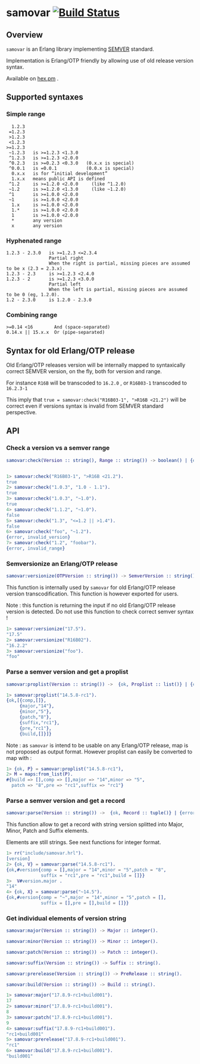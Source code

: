 # samovar [![Build Status](https://travis-ci.org/crownedgrouse/samovar.svg?branch=master)](https://travis-ci.org/crownedgrouse/samovar) #

## Overview

`samovar` is an Erlang library implementing [SEMVER](https://semver.org/) standard.

Implementation is Erlang/OTP friendly by allowing use of old release version syntax.

Available on [hex.pm](https://hex.pm/packages/samovar) .

## Supported syntaxes

### Simple range
```
  1.2.3
 =1.2.3
 >1.2.3
 <1.2.3
>=1.2.3
 ~1.2.3   is >=1.2.3 <1.3.0 	 
 ^1.2.3   is >=1.2.3 <2.0.0 	 
 ^0.2.3   is >=0.2.3 <0.3.0   (0.x.x is special)
 ^0.0.1   is =0.0.1           (0.0.x is special)
  0.x.x   is for “initial development”
  1.x.x   means public API is defined
 ^1.2     is >=1.2.0 <2.0.0 	(like ^1.2.0)
 ~1.2     is >=1.2.0 <1.3.0 	(like ~1.2.0)
 ^1       is >=1.0.0 <2.0.0 	 
 ~1       is >=1.0.0 <2.0.0 	 
  1.x     is >=1.0.0 <2.0.0 	 
  1.*     is >=1.0.0 <2.0.0 	 
  1       is >=1.0.0 <2.0.0 	 
  *       any version 	 
  x       any version
```

### Hyphenated range
```
1.2.3 - 2.3.0   is >=1.2.3 <=2.3.4
                Partial right
                When the right is partial, missing pieces are assumed to be x (2.3 = 2.3.x).
1.2.3 - 2.3     is >=1.2.3 <2.4.0
1.2.3 - 2       is >=1.2.3 <3.0.0
                Partial left
                When the left is partial, missing pieces are assumed to be 0 (eg, 1.2.0).
1.2 - 2.3.0 	is 1.2.0 - 2.3.0
```

### Combining range
```
>=0.14 <16        And (space-separated)
0.14.x || 15.x.x  Or (pipe-separated)
```

## Syntax for old Erlang/OTP release

Old Erlang/OTP releases version will be internally mapped to syntaxically correct SEMVER version, on the fly,
both for version and range.

For instance `R16B` will be transcoded to `16.2.0` , or `R16B03-1` transcoded to `16.2.3-1`

This imply that `true = samovar:check("R16B03-1", ">R16B <21.2")` will be correct even if versions syntax is invalid from SEMVER standard perspective.

## API

### Check a version vs a semver range

```erlang
samovar:check(Version :: string(), Range :: string()) -> boolean() | {error, Reason :: atom()}.
```

```erlang

1> samovar:check("R16B03-1", ">R16B <21.2").
true
2> samovar:check("1.0.3", "1.0 - 1.1").
true
3> samovar:check("1.0.3", "~1.0").
true
4> samovar:check("1.1.2", "~1.0").
false
5> samovar:check("1.3", "<=1.2 || >1.4").
false
6> samovar:check("foo", "~1.2").
{error, invalid_version}
7> samovar:check("1.2", "foobar").
{error, invalid_range}

```

### Semversionize an Erlang/OTP release

```erlang
samovar:versionize(OTPVersion :: string()) -> SemverVersion :: string().
``` 

This function is internally used by `samovar` for old Erlang/OTP release version transcodification.
This function is however exported for users.

Note : this function is returning the input if no old Erlang/OTP release version is detected. Do not use this function to check correct semver syntax !

```erlang
1> samovar:versionize("17.5").
"17.5"
2> samovar:versionize("R16B02").
"16.2.2"
3> samovar:versionize("foo").  
"foo"

```

### Parse a semver version and get a proplist

```erlang
samovar:proplist(Version :: string()) ->  {ok, Proplist :: list()} | {error, Reason :: atom()}.
``` 

```erlang
1> samovar:proplist("14.5.8-rc1").
{ok,[{comp,[]},
     {major,"14"},
     {minor,"5"},
     {patch,"8"},
     {suffix,"rc1"},
     {pre,"rc1"},
     {build,[]}]}
```

Note : as `samovar` is intend to be usable on any Erlang/OTP release, map is not proposed as output format.
However proplist can easily be converted to map with : 
```erlang
1> {ok, P} = samovar:proplist("14.5.8-rc1"),
2> M = maps:from_list(P).   
#{build => [],comp => [],major => "14",minor => "5",
  patch => "8",pre => "rc1",suffix => "rc1"}
```

### Parse a semver version and get a record

```erlang
samovar:parse(Version :: string()) ->  {ok, Record :: tuple()} | {error, Reason :: atom()}.
``` 

This function allow to get a record with string version splitted into Major, Minor, Patch and Suffix elements.

Elements are still strings. See next functions for integer format.

```erlang
1> rr("include/samovar.hrl").
[version]
2> {ok, V} = samovar:parse("14.5.8-rc1").
{ok,#version{comp = [],major = "14",minor = "5",patch = "8",
             suffix = "rc1",pre = "rc1",build = []}}
3>  V#version.major . 
"14"
4> {ok, X} = samovar:parse("~14.5").
{ok,#version{comp = "~",major = "14",minor = "5",patch = [],
             suffix = [],pre = [],build = []}}
```

### Get individual elements of version string

```erlang
samovar:major(Version :: string()) -> Major :: integer().

samovar:minor(Version :: string()) -> Minor :: integer().

samovar:patch(Version :: string()) -> Patch :: integer().

samovar:suffix(Version :: string()) -> Suffix :: string().

samovar:prerelease(Version :: string()) -> PreRelease :: string().

samovar:build(Version :: string()) -> Build :: string().
```

```erlang
1> samovar:major("17.8.9-rc1+build001").
17
2> samovar:minor("17.8.9-rc1+build001").
8
3> samovar:patch("17.8.9-rc1+build001").
9
4> samovar:suffix("17.8.9-rc1+build001").
"rc1+build001"
5> samovar:prerelease("17.8.9-rc1+build001").
"rc1"
6> samovar:build("17.8.9-rc1+build001").
"build001"

```



